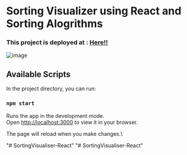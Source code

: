 # Sorting Visualizer using React and Sorting Alogrithms

### This project is deployed at : <a href="https://ashutoshky.github.io/Sorting_Visualizer-React/">Here!!</a>

![image](https://user-images.githubusercontent.com/71917947/224488341-43d3c76e-2fa7-4f71-879a-7ab0a1ec979b.png)

## Available Scripts

In the project directory, you can run:

### `npm start`

Runs the app in the development mode.\
Open [http://localhost:3000](http://localhost:3000) to view it in your browser.

The page will reload when you make changes.\

"# SortingVisualiser-React" 
"# SortingVisualiser-React" 
